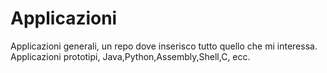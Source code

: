 # Applicazioni
 Applicazioni generali, un repo dove inserisco tutto quello che mi interessa. Applicazioni prototipi, Java,Python,Assembly,Shell,C, ecc.

